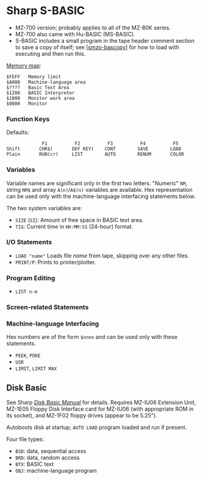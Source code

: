 Sharp S-BASIC
=============

- MZ-700 version; probably applies to all of the MZ-80K series.
- MZ-700 also came with Hu-BASIC (MS-BASIC).
- S-BASIC includes a small program in the tape header comment section to
  save a copy of itself; see [[smzo-bascopy]] for how to load with
  executing and then run this.

[Memory map][som 28]:

    $FEFF   Memory limit
    $A000   Machine-language area
    $????   Basic Text Area
    $1200   BASIC Interpreter
    $1000   Monitor work area
    $0000   Monitor

### Function Keys

Defaults:

                 F1          F2          F3          F4          F5
    Shift       CHR$(       DEF KEY(    CONT        SAVE        LOAD
    Plain       RUN(cr)     LIST        AUTO        RENUM       COLOR

### Variables

Variable names are significant only in the first two letters.
"Numeric" `NM`, string `NM$` and array `A(n)`/`A$(n)` variables are
available. Hex representation can be used only with the machine-language
interfacing statements below.

The two system variables are:
- `SIZE` (`SI`): Amount of free space in BASIC text area.
- `TI$`: Current time in `HH:MM:SS` (24-hour) format.

### I/O Statements

- `LOAD "name"` Loads file _name_ from tape, skipping over any other files.
- `PRINT/P`: Prints to printer/plotter.

### Program Editing

- `LIST n-m`

### Screen-related Statements

### Machine-language Interfacing

Hex numbers are of the form `$nnnn` and can be used only with these
statements.

- `PEEK`, `POKE`
- `USR`
- `LIMIT`, `LIMIT MAX`


Disk Basic
----------

See Sharp [_Disk Basic Manual_][sdbm] for details. Requires MZ-IU06
Extension Unit, MZ-1E05 Floppy Disk Interface card for MZ-IU06 (with
appropriate ROM in its socket), and MZ-1F02 floppy drives (appear to be
5.25").

Autoboots disk at startup; `AUTO LOAD` program loaded and run if present.

Four file types:
- `BSD`: data, sequential access
- `BRD`: data, random access
- `BTX`: BASIC text
- `OBJ`: machine-language program



<!-------------------------------------------------------------------->
[som 28]: https://archive.org/details/sharpmz700ownersmanual/page/n29/mode/1up?view=theater

[smzo-bascopy]: https://original.sharpmz.org/mz-700/basiccpy.htm
[sdbm]: https://archive.org/details/manualzilla-id-7339763/page/17/mode/1up?view=theater
